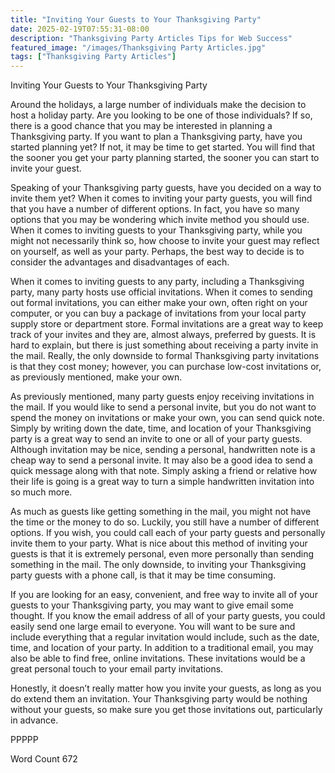 ```yaml
---
title: "Inviting Your Guests to Your Thanksgiving Party"
date: 2025-02-19T07:55:31-08:00
description: "Thanksgiving Party Articles Tips for Web Success"
featured_image: "/images/Thanksgiving Party Articles.jpg"
tags: ["Thanksgiving Party Articles"]
---
```


Inviting Your Guests to Your Thanksgiving Party

Around the holidays, a large number of individuals make the decision to host a holiday party.  Are you looking to be one of those individuals? If so, there is a good chance that you may be interested in planning a Thanksgiving party. If you want to plan a Thanksgiving party, have you started planning yet?  If not, it may be time to get started. You will find that the sooner you get your party planning started, the sooner you can start to invite your guest.

Speaking of your Thanksgiving party guests, have you decided on a way to invite them yet?  When it comes to inviting your party guests, you will find that you have a number of different options.  In fact, you have so many options that you may be wondering which invite method you should use. When it comes to inviting guests to your Thanksgiving party, while you might not necessarily think so, how choose to invite your guest may reflect on yourself, as well as your party.  Perhaps, the best way to decide is to consider the advantages and disadvantages of each.

When it comes to inviting guests to any party, including a Thanksgiving party, many party hosts use official invitations.  When it comes to sending out formal invitations, you can either make your own, often right on your computer, or you can buy a package of invitations from your local party supply store or department store. Formal invitations are a great way to keep track of your invites and they are, almost always, preferred by guests. It is hard to explain, but there is just something about receiving a party invite in the mail.  Really, the only downside to formal Thanksgiving party invitations is that they cost money; however, you can purchase low-cost invitations or, as previously mentioned, make your own.  

As previously mentioned, many party guests enjoy receiving invitations in the mail.  If you would like to send a personal invite, but you do not want to spend the money on invitations or make your own, you can send quick note.  Simply by writing down the date, time, and location of your Thanksgiving party is a great way to send an invite to one or all of your party guests. Although invitation may be nice, sending a personal, handwritten note is a cheap way to send a personal invite.  It may also be a good idea to send a quick message along with that note. Simply asking a friend or relative how their life is going is a great way to turn a simple handwritten invitation into so much more.  

As much as guests like getting something in the mail, you might not have the time or the money to do so.  Luckily, you still have a number of different options. If you wish, you could call each of your party guests and personally invite them to your party. What is nice about this method of inviting your guests is that it is extremely personal, even more personally than sending something in the mail.  The only downside, to inviting your Thanksgiving party guests with a phone call, is that it may be time consuming.

If you are looking for an easy, convenient, and free way to invite all of your guests to your Thanksgiving party, you may want to give email some thought.  If you know the email address of all of your party guests, you could easily send one large email to everyone. You will want to be sure and include everything that a regular invitation would include, such as the date, time, and location of your party. In addition to a traditional email, you may also be able to find free, online invitations.  These invitations would be a great personal touch to your email party invitations.

Honestly, it doesn’t really matter how you invite your guests, as long as you do extend them an invitation. Your Thanksgiving party would be nothing without your guests, so make sure you get those invitations out, particularly in advance.

PPPPP

Word Count 672

